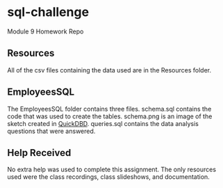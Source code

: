 # sql-challenge
Module 9 Homework Repo

## Resources
All of the csv files containing the data used are in the Resources folder.

## EmployeesSQL
The EmployeesSQL folder contains three files. schema.sql contains the code that was used to create the tables. schema.png is an image of the sketch created in [QuickDBD](https://app.quickdatabasediagrams.com/). queries.sql contains the data analysis questions that were answered.

## Help Received
No extra help was used to complete this assignment. The only resources used were the class recordings, class slideshows, and documentation.

